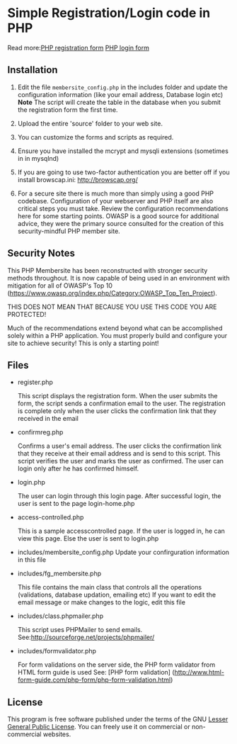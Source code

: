 # Simple Registration/Login code in PHP

Read more:[PHP registration form](http://www.html-form-guide.com/php-form/php-registration-form.html) [PHP login form](http://www.html-form-guide.com/php-form/php-login-form.html)

## Installation

1. Edit the file `membersite_config.php` in the includes folder and update the configuration information (like your email address, Database login etc)
    **Note**
    The script will create the table in the database when you submit the registration form the first time. 

2. Upload the entire 'source' folder  to your web site. 
    
3. You can customize the forms and scripts as required.

4. Ensure you have installed the mcrypt and mysqli extensions (sometimes in in mysqlnd)

5. If you are going to use two-factor authentication you are better off if you install browscap.ini: http://browscap.org/

6. For a secure site there is much more than simply using a good PHP codebase. Configuration of your webserver and PHP itself are also critical steps you must take. Review the configuration recommendations here for some starting points. OWASP is a good source for additional advice, they were the primary source consulted for the creation of this security-mindful PHP member site.

## Security Notes

This PHP Membersite has been reconstructed with stronger security methods throughout. It is now capable of being used in an environment with mitigation for all of OWASP's Top 10 (https://www.owasp.org/index.php/Category:OWASP_Top_Ten_Project).

THIS DOES NOT MEAN THAT BECAUSE YOU USE THIS CODE YOU ARE PROTECTED!

Much of the recommendations extend beyond what can be accomplished solely within a PHP application. You must properly build and configure your site to achieve security! This is only a starting point!

## Files

* register.php 

    This script displays the registration form. When the user submits the form,
the script sends a confirmation email to the user. The registration is complete only when
the user clicks the confirmation link that they received in the email

* confirmreg.php

    Confirms a user's email address. The user clicks the confirmation link that they receive at their email address and is send to this script. This script verifies the user and  marks the user as confirmed. The user can login only after he has confirmed himself.

* login.php

    The user can login through this login page. After successful login, the user is sent to the page login-home.php
    
* access-controlled.php

    This is a sample accesscontrolled page. If the user is logged in, he can view this page. Else the user is 
sent to login.php
    
* includes/membersite_config.php
    Update your confirguration information in this file
    
* includes/fg_membersite.php

    This file contains the main class that controls all the operations (validations, database updation, emailing etc)
If you want to edit the email message or make changes to the logic, edit this file
    
* includes/class.phpmailer.php

    This script uses PHPMailer to send emails. See:http://sourceforge.net/projects/phpmailer/ 
    
* includes/formvalidator.php    

    For form validations on the server side, the PHP form validator from HTML form guide is used See: [PHP form validation] (http://www.html-form-guide.com/php-form/php-form-validation.html)
    
 
## License
This program is free software published under the terms of the GNU [Lesser General Public License](http://www.gnu.org/copyleft/lesser.html).
You can freely use it on commercial or non-commercial websites. 
